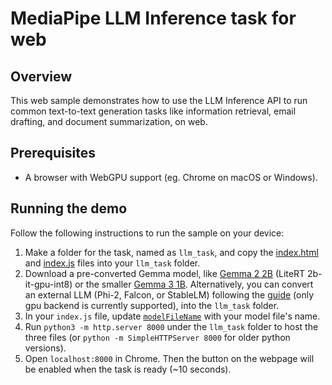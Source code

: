 # MediaPipe LLM Inference task for web

## Overview

This web sample demonstrates how to use the LLM Inference API to run common text-to-text generation tasks like information retrieval, email drafting, and document summarization, on web.


## Prerequisites

* A browser with WebGPU support (eg. Chrome on macOS or Windows).

## Running the demo

Follow the following instructions to run the sample on your device:
1. Make a folder for the task, named as `llm_task`, and copy the [index.html](https://github.com/googlesamples/mediapipe/blob/main/examples/llm_inference/js/index.html) and [index.js](https://github.com/googlesamples/mediapipe/blob/main/examples/llm_inference/js/index.js) files into your `llm_task` folder.
2. Download a pre-converted Gemma model, like [Gemma 2 2B](https://www.kaggle.com/models/google/gemma-2/tfLite/gemma2-2b-it-gpu-int8) (LiteRT 2b-it-gpu-int8) or the smaller [Gemma 3 1B](https://huggingface.co/litert-community/Gemma3-1B-IT/resolve/main/gemma3-1b-it-int4.task?download=true). Alternatively, you can convert an external LLM (Phi-2, Falcon, or StableLM) following the [guide](https://developers.google.com/mediapipe/solutions/genai/llm_inference/web_js#convert-model) (only gpu backend is currently supported), into the `llm_task` folder.
3. In your `index.js` file, update [`modelFileName`](https://github.com/googlesamples/mediapipe/blob/main/examples/llm_inference/js/index.js#L23) with your model file's name.
4. Run `python3 -m http.server 8000` under the `llm_task` folder to host the three files (or `python -m SimpleHTTPServer 8000` for older python versions).
5. Open `localhost:8000` in Chrome. Then the button on the webpage will be enabled when the task is ready (~10 seconds).
